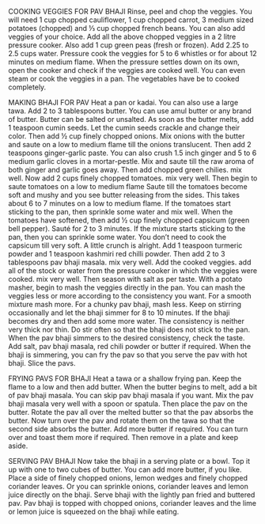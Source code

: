 COOKING VEGGIES FOR PAV BHAJI
Rinse, peel and chop the veggies. You will need 1 cup chopped cauliflower, 1 cup chopped carrot, 3 medium sized potatoes (chopped) and ⅓ cup chopped french beans. You can also add veggies of your choice.
Add all the above chopped veggies in a 2 litre pressure cooker. Also add 1 cup green peas (fresh or frozen).
Add 2.25 to 2.5 cups water.
Pressure cook the veggies for 5 to 6 whistles or for about 12 minutes on medium flame.
When the pressure settles down on its own, open the cooker and check if the veggies are cooked well. You can even steam or cook the veggies in a pan. The vegetables have be to cooked completely.

MAKING BHAJI FOR PAV
Heat a pan or kadai. You can also use a large tawa. Add 2 to 3 tablespoons butter. You can use amul butter or any brand of butter. Butter can be salted or unsalted.
As soon as the butter melts, add 1 teaspoon cumin seeds.
Let the cumin seeds crackle and change their color.
Then add ½ cup finely chopped onions.
Mix onions with the butter and saute on a low to medium flame till the onions translucent.
Then add 2 teaspoons ginger-garlic paste. You can also crush 1.5 inch ginger and 5 to 6 medium garlic cloves in a mortar-pestle. 
Mix and saute till the raw aroma of both ginger and garlic goes away.
Then add chopped green chilies. mix well.
Now add 2 cups finely chopped tomatoes. mix very well.
Then begin to saute tomatoes on a low to medium flame
Saute till the tomatoes become soft and mushy and you see butter releasing from the sides. This takes about 6 to 7 minutes on a low to medium flame. If the tomatoes start sticking to the pan, then sprinkle some water and mix well.
When the tomatoes have softened, then add ½ cup finely chopped capsicum (green bell pepper). Sauté for 2 to 3 minutes. If the mixture starts sticking to the pan, then you can sprinkle some water. You don’t need to cook the capsicum till very soft. A little crunch is alright.
Add 1 teaspoon turmeric powder and 1 teaspoon kashmiri red chilli powder.
Then add 2 to 3 tablespoons pav bhaji masala. mix very well.
Add the cooked veggies. add all of the stock or water from the pressure cooker in which the veggies were cooked. mix very well.
Then season with salt as per taste.
With a potato masher, begin to mash the veggies directly in the pan.
You can mash the veggies less or more according to the consistency you want. For a smooth mixture mash more. For a chunky pav bhaji, mash less.
Keep on stirring occasionally and let the bhaji simmer for 8 to 10 minutes. 
If the bhaji becomes dry and then add some more water. The consistency is neither very thick nor thin.
Do stir often so that the bhaji does not stick to the pan. When the pav bhaji simmers to the desired consistency, check the taste. Add salt, pav bhaji masala, red chili powder or butter if required.
When the bhaji is simmering, you can fry the pav so that you serve the pav with hot bhaji. Slice the pavs.

FRYING PAVS FOR BHAJI
Heat a tawa or a shallow frying pan. Keep the flame to a low and then add butter.
When the butter begins to melt, add a bit of pav bhaji masala. You can skip pav bhaji masala if you want.
Mix the pav bhaji masala very well with a spoon or spatula.
Then place the pav on the butter.
Rotate the pav all over the melted butter so that the pav absorbs the butter.
Now turn over the pav and rotate them on the tawa so that the second side absorbs the butter. Add more butter if required.
You can turn over and toast them more if required. Then remove in a plate and keep aside.

SERVING PAV BHAJI
Now take the bhaji in a serving plate or a bowl. Top it up with one to two cubes of butter. You can add more butter, if you like. 
Place a side of finely chopped onions, lemon wedges and finely chopped coriander leaves. Or you can sprinkle onions, coriander leaves and lemon juice directly on the bhaji. 
Serve bhaji with the lightly pan fried and buttered pav. Pav bhaji is topped with chopped onions, coriander leaves and the lime or lemon juice is squeezed on the bhaji while eating. 
